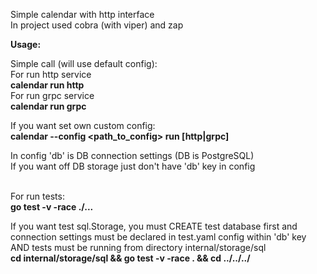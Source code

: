 Simple calendar with http interface <br>
In project used cobra (with viper) and zap <br>

**Usage:** <br>

Simple call (will use default config): <br>
For run http service <br>
**calendar run http** <br>
For run grpc service <br>
**calendar run grpc** <br>

If you want set own custom config: <br>
**calendar --config <path_to_config> run [http|grpc]** <br>

In config 'db' is DB connection settings (DB is PostgreSQL)<br>
If you want off DB storage just don't have 'db' key in config <br><br>

For run tests:<br>
**go test -v -race ./...**

If you want test sql.Storage, you must CREATE test database first and connection settings must be declared in test.yaml config within 'db' key AND tests must be running from directory internal/storage/sql<br>
**cd internal/storage/sql && go test -v -race . && cd ../../../**
